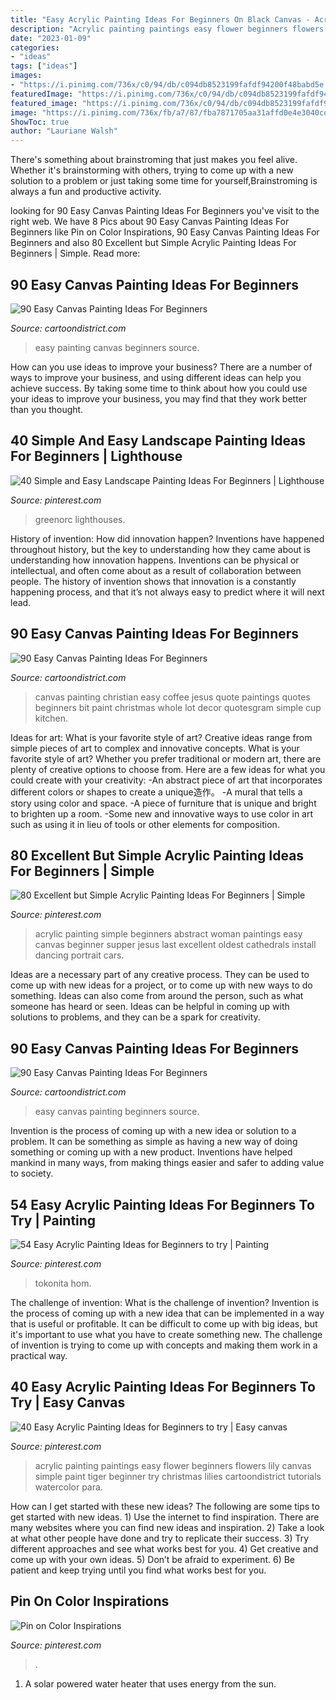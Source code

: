 ```yaml
---
title: "Easy Acrylic Painting Ideas For Beginners On Black Canvas - Acrylic Painting Paintings Easy Flower Beginners Flowers Lily Canvas Simple Paint Tiger Beginner Try Christmas Lilies Cartoondistrict Tutorials Watercolor Para"
description: "Acrylic painting paintings easy flower beginners flowers lily canvas simple paint tiger beginner try christmas lilies cartoondistrict tutorials watercolor para"
date: "2023-01-09"
categories:
- "ideas"
tags: ["ideas"]
images:
- "https://i.pinimg.com/736x/c0/94/db/c094db8523199fafdf94200f48babd5e.jpg"
featuredImage: "https://i.pinimg.com/736x/c0/94/db/c094db8523199fafdf94200f48babd5e.jpg"
featured_image: "https://i.pinimg.com/736x/c0/94/db/c094db8523199fafdf94200f48babd5e.jpg"
image: "https://i.pinimg.com/736x/fb/a7/87/fba7871705aa31affd0e4e3040cd1dfc--easy-acrylic-paintings-flower-paintings.jpg"
ShowToc: true
author: "Lauriane Walsh"
---
```



There's something about brainstroming that just makes you feel alive. Whether it's brainstorming with others, trying to come up with a new solution to a problem or just taking some time for yourself,Brainstroming is always a fun and productive activity.

	

		
looking for 90 Easy Canvas Painting Ideas For Beginners you've visit to the right web. We have 8 Pics about 90 Easy Canvas Painting Ideas For Beginners like Pin on Color Inspirations, 90 Easy Canvas Painting Ideas For Beginners and also 80 Excellent but Simple Acrylic Painting Ideas For Beginners | Simple. Read more:
		
    
## 90 Easy Canvas Painting Ideas For Beginners

<img loading=lazy src="http://www.cartoondistrict.com/wp-content/uploads/2017/06/Easy-Canvas-Painting-Ideas-For-Beginners20-1.jpg" onerror="this.onerror=null;this.src='https://tse2.mm.bing.net/th?id=OIP.yfS7l-rraD0R08Hj3OwsCAHaJP&amp;pid=15.1';" alt="90 Easy Canvas Painting Ideas For Beginners">

_Source: cartoondistrict.com_

>easy painting canvas beginners source. 

	

How can you use ideas to improve your business?
There are a number of ways to improve your business, and using different ideas can help you achieve success. By taking some time to think about how you could use your ideas to improve your business, you may find that they work better than you thought.

    
## 40 Simple And Easy Landscape Painting Ideas For Beginners | Lighthouse

<img loading=lazy src="https://i.pinimg.com/736x/41/a7/64/41a76462e8e71a6bc0ade53b570663f6.jpg" onerror="this.onerror=null;this.src='https://tse4.mm.bing.net/th?id=OIP.rh3QjvddlhfKKDvgs2naTAHaK1&amp;pid=15.1';" alt="40 Simple and Easy Landscape Painting Ideas For Beginners | Lighthouse">

_Source: pinterest.com_

>greenorc lighthouses. 

	

History of invention: How did innovation happen?
Inventions have happened throughout history, but the key to understanding how they came about is understanding how innovation happens. Inventions can be physical or intellectual, and often come about as a result of collaboration between people. The history of invention shows that innovation is a constantly happening process, and that it’s not always easy to predict where it will next lead.

    
## 90 Easy Canvas Painting Ideas For Beginners

<img loading=lazy src="http://www.cartoondistrict.com/wp-content/uploads/2017/06/Easy-Canvas-Painting-Ideas-For-Beginners18-1.jpg" onerror="this.onerror=null;this.src='https://tse3.mm.bing.net/th?id=OIP.Yiii7_mrYuz84EwP6aw7jwHaJ4&amp;pid=15.1';" alt="90 Easy Canvas Painting Ideas For Beginners">

_Source: cartoondistrict.com_

>canvas painting christian easy coffee jesus quote paintings quotes beginners bit paint christmas whole lot decor quotesgram simple cup kitchen. 

	

Ideas for art: What is your favorite style of art?
Creative ideas range from simple pieces of art to complex and innovative concepts. What is your favorite style of art? Whether you prefer traditional or modern art, there are plenty of creative options to choose from. Here are a few ideas for what you could create with your creativity: 
-An abstract piece of art that incorporates different colors or shapes to create a unique造作。
-A mural that tells a story using color and space.
-A piece of furniture that is unique and bright to brighten up a room.
-Some new and innovative ways to use color in art such as using it in lieu of tools or other elements for composition.

    
## 80 Excellent But Simple Acrylic Painting Ideas For Beginners | Simple

<img loading=lazy src="https://i.pinimg.com/736x/c9/c2/d0/c9c2d0b461e1c7f19cb7d3ecb5557cc3.jpg" onerror="this.onerror=null;this.src='https://tse1.mm.bing.net/th?id=OIP.eL77osK-BWIYV-oidEQOKgHaLC&amp;pid=15.1';" alt="80 Excellent but Simple Acrylic Painting Ideas For Beginners | Simple">

_Source: pinterest.com_

>acrylic painting simple beginners abstract woman paintings easy canvas beginner supper jesus last excellent oldest cathedrals install dancing portrait cars. 

	

Ideas are a necessary part of any creative process. They can be used to come up with new ideas for a project, or to come up with new ways to do something. Ideas can also come from around the person, such as what someone has heard or seen. Ideas can be helpful in coming up with solutions to problems, and they can be a spark for creativity.

    
## 90 Easy Canvas Painting Ideas For Beginners

<img loading=lazy src="http://www.cartoondistrict.com/wp-content/uploads/2017/06/Easy-Canvas-Painting-Ideas-For-Beginners11-1.jpg" onerror="this.onerror=null;this.src='https://tse4.mm.bing.net/th?id=OIP.NwC7gf8JImQJouFas_nQawHaNJ&amp;pid=15.1';" alt="90 Easy Canvas Painting Ideas For Beginners">

_Source: cartoondistrict.com_

>easy canvas painting beginners source. 

	

Invention is the process of coming up with a new idea or solution to a problem. It can be something as simple as having a new way of doing something or coming up with a new product. Inventions have helped mankind in many ways, from making things easier and safer to adding value to society.

    
## 54 Easy Acrylic Painting Ideas For Beginners To Try | Painting

<img loading=lazy src="https://i.pinimg.com/736x/c0/94/db/c094db8523199fafdf94200f48babd5e.jpg" onerror="this.onerror=null;this.src='https://tse4.mm.bing.net/th?id=OIP.HUoKQRY2EthhbYjWt-l6aAHaJ-&amp;pid=15.1';" alt="54 Easy Acrylic Painting Ideas for Beginners to try | Painting">

_Source: pinterest.com_

>tokonita hom. 

	

The challenge of invention: What is the challenge of invention?
Invention is the process of coming up with a new idea that can be implemented in a way that is useful or profitable. It can be difficult to come up with big ideas, but it's important to use what you have to create something new. The challenge of invention is trying to come up with concepts and making them work in a practical way.

    
## 40 Easy Acrylic Painting Ideas For Beginners To Try | Easy Canvas

<img loading=lazy src="https://i.pinimg.com/736x/fb/a7/87/fba7871705aa31affd0e4e3040cd1dfc--easy-acrylic-paintings-flower-paintings.jpg" onerror="this.onerror=null;this.src='https://tse2.mm.bing.net/th?id=OIP.p_pW4LuvVUwVi8XZj02HfwHaJ4&amp;pid=15.1';" alt="40 Easy Acrylic Painting Ideas for Beginners to try | Easy canvas">

_Source: pinterest.com_

>acrylic painting paintings easy flower beginners flowers lily canvas simple paint tiger beginner try christmas lilies cartoondistrict tutorials watercolor para. 

	

How can I get started with these new ideas?
The following are some tips to get started with new ideas. 1) Use the internet to find inspiration. There are many websites where you can find new ideas and inspiration. 2) Take a look at what other people have done and try to replicate their success. 3) Try different approaches and see what works best for you. 4) Get creative and come up with your own ideas. 5) Don’t be afraid to experiment. 6) Be patient and keep trying until you find what works best for you.

    
## Pin On Color Inspirations

<img loading=lazy src="https://i.pinimg.com/736x/c0/6f/cf/c06fcffe12c9487507159c51bbc2de67.jpg" onerror="this.onerror=null;this.src='https://tse2.mm.bing.net/th?id=OIP.hmQKwYVuLxg2ynsWtRGKfwHaJ4&amp;pid=15.1';" alt="Pin on Color Inspirations">

_Source: pinterest.com_

>. 

	

1. A solar powered water heater that uses energy from the sun.

